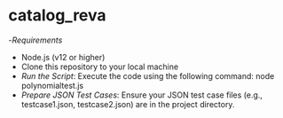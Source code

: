 # catalog_reva
-*Requirements*
- Node.js (v12 or higher)
-  Clone this repository to your local machine
-   *Run the Script*: Execute the code using the following command:
    node polynomialtest.js
-  *Prepare JSON Test Cases*: Ensure your JSON test case files (e.g., testcase1.json, testcase2.json) are in the project directory.
